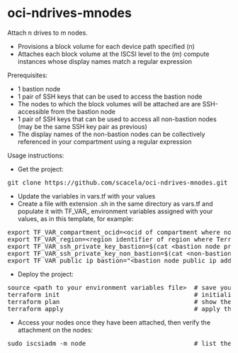 # oci-ndrives-mnodes

Attach n drives to m nodes.

- Provisions a block volume for each device path specified (n)
- Attaches each block volume at the ISCSI level to the (m) compute instances whose display names match a regular expression

Prerequisites:
- 1 bastion node
- 1 pair of SSH keys that can be used to access the bastion node
- The nodes to which the block volumes will be attached are are SSH-accessible from the bastion node
- 1 pair of SSH keys that can be used to access all non-bastion nodes (may be the same SSH key pair as previous)
- The display names of the non-bastion nodes can be collectively referenced in your compartment using a regular expression

Usage instructions:
- Get the project:
<pre>
git clone https://github.com/scacela/oci-ndrives-mnodes.git
</pre>
- Update the variables in vars.tf with your values
- Create a file with extension .sh in the same directory as vars.tf and populate it with TF\_VAR\_ environment variables assigned with your values, as in this template, for example:
<pre>
export TF_VAR_compartment_ocid=&ltocid of compartment where non-bastion nodes exist and where block volume(s) will be deployed&gt
export TF_VAR_region=&ltregion identifier of region where Terraform actions will be implemented&gt
export TF_VAR_ssh_private_key_bastion=$(cat &ltbastion node private ssh key&gt)
export TF_VAR_ssh_private_key_non_bastion=$(cat &ltnon-bastion node private ssh key&gt)
export TF_VAR_public_ip_bastion="&ltbastion node public ip address&gt"
</pre>
- Deploy the project:
<pre>
source &ltpath to your environment variables file&gt  # save your environment variables to the environment in your CLI instance:
terraform init                                    # initialize Terraform in the same directory as vars.tf
terraform plan                                    # show the deployment plan before applying
terraform apply                                   # apply the deployment plan, enter 'yes' when prompted
</pre>
- Access your nodes once they have been attached, then verify the attachment on the nodes:
<pre>
sudo iscsiadm -m node                             # list the ISCSI nodes
</pre>

